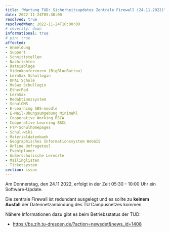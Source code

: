 ```yaml
---
title: "Wartung TUD: Sicherheitsupdates Zentrale Firewall (24.11.2022)"
date: 2022-11-24T05:30:00
resolved: true
resolvedWhen: 2022-11-24T10:00:00
# severity: down
informational: true
# pin: true 
affected:
- Anmeldung
- Support
- Schnittstellen
- Nachrichten
- Dateiablage
- Videokonferenzen (BigBlueButton)
- LernSax Schullogin
- OPAL Schule
- MeSax Schullogin
- EtherPad
- LernSax
- Redaktionssystem
- SchulCMS
- E-Learning SBS-moodle
- E-Mail-Übungsumgebung Minimehl
- Cooperative Working BSCW
- Cooperative Learning BSCL
- FTP-Schulhomepages
- Schul-wiki
- Materialdatenbank
- Geographisches Informationssystem WebGIS
- Online Umfragetool
- Eventplaner
- Außerschulische Lernorte
- Mailinglisten
- Ticketsystem
section: issue
---
```


Am Donnerstag, den 24.11.2022, erfolgt in der Zeit 05:30 - 10:00 Uhr ein Software-Update.

Die zentrale Firewall ist redundant ausgelegt und es sollte zu **keinem Ausfall** der Datennetzanbindung des TU Campusnetzes kommen.

Nähere Informationen dazu gibt es beim Betriebsstatus der TUD:

- https://bs.zih.tu-dresden.de/?action=newsdet&news_id=1408
